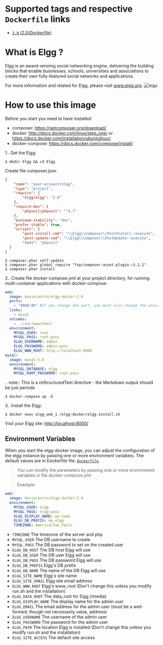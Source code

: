 # Supported tags and respective `Dockerfile` links

  -	[`2.0` (*2.0/Dockerfile*)](https://github.com/keviocastro/elgg-docker/blob/2.0/Dockerfile)


# What is Elgg ?

Elgg is an award-winning social networking engine, delivering the building blocks that enable businesses, schools, universities 
and associations to create their own fully-featured social networks and applications.

For more information and related for Elgg, please visit www.elgg.org.
![logo](https://elgg.org/images/elgg_small.png)

# How to use this image

Before you start you need to have installed:
- composer: https://getcomposer.org/download/
- docker: http://docs.docker.com/linux/step_one/ or https://docs.docker.com/installation/ubuntulinux/
- docker-compose: https://docs.docker.com/compose/install/

1.. Get the Elgg:

```console
$ mkdir Elgg && cd Elgg
```

  Create file composer.json
```json
{
    "name": "your-account/elgg",
    "type": "project",
    "require": {
        "elgg/elgg": "2.0"
    },
    "require-dev": {
        "phpunit/phpunit": "^4.7"
    },
    "minimum-stability": "dev",
    "prefer-stable": true,
    "scripts": {
        "post-install-cmd": "\\Elgg\\Composer\\PostInstall::execute",
        "post-update-cmd": "\\Elgg\\Composer\\PostUpdate::execute",
        "test": "phpunit"
  }
}
```

```console
$ composer.phar self-update
$ composer.phar global require "fxp/composer-asset-plugin:~1.1.1"
$ composer.phar install
```

2.. Create file docker-compose.yml at your project directory, for running multi-container applications with docker-compose:

```yml
web:
  image: keviocastro/elgg-docker:2.0
  ports:
    - "8000:80" #If you change the port, you must also change the environment variable ELGG WWW_ROOT
  links:
    - mysql
  volumes:
    - .:/var/www/html/
  environment:
    MYSQL_USER: root
    MYSQL_PASS: root-pass
    ELGG_USERNAME: admin
    ELGG_PASSWORD: admin-pass
    ELGG_WWW_ROOT: http://localhost:8000
mysql:
  image: mysql:5.6  
  environment:
    MYSQL_DATABASE: elgg
    MYSQL_ROOT_PASSWORD: root-pass
```

.. note:: This is a reStructuredText directive - the Markdown
   output should be just periods

```console
$ docker-compose up -d
```

3.. Install the Elgg:
```console
$ docker exec elgg_web_1 /elgg-docker/elgg-install.sh
```

Visit your Elgg site: <http://localhost:8000/>

## Environment Variables

When you start the elgg-docker image, you can adjust the configuration of the elgg instance by passing one or 
more environment variables.
The default values are in Dockerfile file: [`Dockerfile`](https://github.com/keviocastro/elgg-docker/blob/master/2.0/Dockerfile)

> You can modify the parameters by passing one or more environment variables in file docker-compose.yml

> Example: 
```yml
web:
  image: keviocastro/elgg-docker:2.0
  environment:
    MYSQL_USER: elgg
    MYSQL_PASS: elgg-pass
    ELGG_DISPLAY_NAME: my-name
    ELGG_DB_PREFIX: my-elgg
    TIMEZONE: America/Sao_Paulo
```

* `TIMEZONE` The timezone of the server and php 
* `MYSQL_USER` The DB username to create
* `MYSQL_PASS` The DB password to set on the created user
* `ELGG_DB_HOST` The DB host Elgg will use
* `ELGG_DB_USER` The DB user Elgg will use
* `ELGG_DB_PASS` The DB password Elgg will use
* `ELGG_DB_PREFIX` Elgg's DB prefix 
* `ELGG_DB_NAME` The name of the DB Elgg will use
* `ELGG_SITE_NAME` Elgg's site name
* `ELGG_SITE_EMAIL` Elgg site email address 
* `ELGG_WWW_ROOT` Elgg's www_root (Don't change this unless you modify run.sh and the installation)
* `ELGG_DATA_ROOT` The data_root for Elgg (/media)
* `ELGG_DISPLAY_NAME` The display name for the admin user
* `ELGG_EMAIL` The email address for the admin user (must be a well-formed, though not necessarily value, address)
* `ELGG_USERNAME` The username of the admin user
* `ELGG_PASSWORD` The password for the admin user
* `ELGG_PATH` The location Elgg is installed (Don't change this unless you modify run.sh and the installation)
* `ELGG_SITE_ACCESS` The default site access
